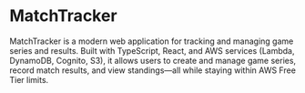 # MatchTracker
MatchTracker is a modern web application for tracking and managing game series and results. Built with TypeScript, React, and AWS services (Lambda, DynamoDB, Cognito, S3), it allows users to create and manage game series, record match results, and view standings—all while staying within AWS Free Tier limits.
